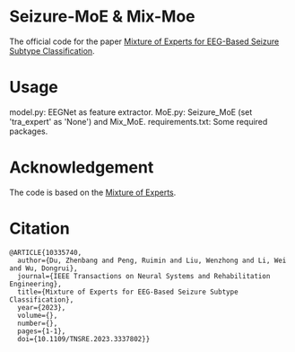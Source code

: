 # Seizure-MoE & Mix-Moe
The official code for the paper [Mixture of Experts for EEG-Based Seizure Subtype Classification](https://ieeexplore.ieee.org/document/10335740).
# Usage
model.py: EEGNet as feature extractor.
MoE.py: Seizure_MoE (set 'tra_expert' as 'None') and Mix_MoE.
requirements.txt: Some required packages.
# Acknowledgement
The code is based on the [Mixture of Experts](https://github.com/davidmrau/mixture-of-experts).
# Citation
```
@ARTICLE{10335740,
  author={Du, Zhenbang and Peng, Ruimin and Liu, Wenzhong and Li, Wei and Wu, Dongrui},
  journal={IEEE Transactions on Neural Systems and Rehabilitation Engineering}, 
  title={Mixture of Experts for EEG-Based Seizure Subtype Classification}, 
  year={2023},
  volume={},
  number={},
  pages={1-1},
  doi={10.1109/TNSRE.2023.3337802}}
```

